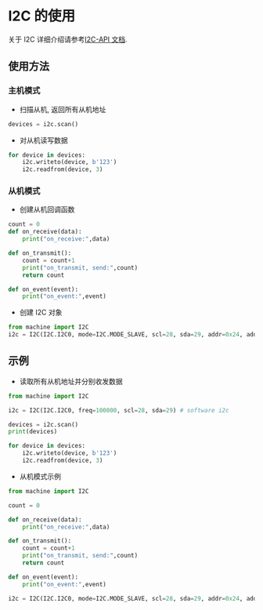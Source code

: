 I2C 的使用
=========

关于 I2C 详细介绍请参考[I2C-API 文档](../../api_reference/machine/i2c.md).

## 使用方法

### 主机模式


* 扫描从机, 返回所有从机地址

```python
devices = i2c.scan()
```

* 对从机读写数据

```python
for device in devices:
    i2c.writeto(device, b'123')
    i2c.readfrom(device, 3)
```

### 从机模式

* 创建从机回调函数

```python
count = 0
def on_receive(data):
    print("on_receive:",data)

def on_transmit():
    count = count+1
    print("on_transmit, send:",count)
    return count

def on_event(event):
    print("on_event:",event)
```

* 创建 I2C 对象

```python
from machine import I2C
i2c = I2C(I2C.I2C0, mode=I2C.MODE_SLAVE, scl=28, sda=29, addr=0x24, addr_size=7, on_receive=on_receive, on_transmit=on_transmit, on_event=on_event)
```

## 示例

* 读取所有从机地址并分别收发数据

```python
from machine import I2C

i2c = I2C(I2C.I2C0, freq=100000, scl=28, sda=29) # software i2c

devices = i2c.scan()
print(devices)

for device in devices:
    i2c.writeto(device, b'123')
    i2c.readfrom(device, 3)
```

* 从机模式示例

```python
from machine import I2C

count = 0

def on_receive(data):
    print("on_receive:",data)

def on_transmit():
    count = count+1
    print("on_transmit, send:",count)
    return count

def on_event(event):
    print("on_event:",event)

i2c = I2C(I2C.I2C0, mode=I2C.MODE_SLAVE, scl=28, sda=29, addr=0x24, addr_size=7, on_receive=on_receive, on_transmit=on_transmit, on_event=on_event)
```